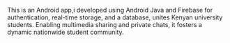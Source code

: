 This is an Android app,i developed using Android Java and  Firebase for authentication, real-time storage, and a database, unites Kenyan university students. Enabling multimedia sharing and private chats, it fosters a dynamic nationwide student community.




